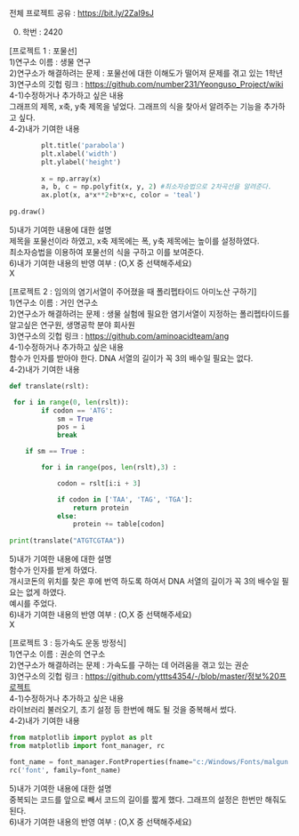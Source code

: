 전체 프로젝트 공유 : https://bit.ly/2ZaI9sJ

0. 학번 : 2420

[프로젝트 1 : 포물선]  
1)연구소 이름 : 생물 연구  
2)연구소가 해결하려는 문제 : 포물선에 대한 이해도가 떨어져 문제를 겪고 있는 1학년  
3)연구소의 깃헙 링크 : https://github.com/number231/Yeonguso_Project/wiki  
4-1)수정하거나 추가하고 싶은 내용  
그래프의 제목, x축, y축 제목을 넣었다. 그래프의 식을 찾아서 알려주는 기능을 추가하고 싶다.  
4-2)내가 기여한 내용  
```python
        plt.title('parabola')
        plt.xlabel('width')
        plt.ylabel('height')
        
        x = np.array(x)
        a, b, c = np.polyfit(x, y, 2) #최소자승법으로 2차곡선을 알려준다.
        ax.plot(x, a*x**2+b*x+c, color = 'teal')
              
pg.draw()
```
5)내가 기여한 내용에 대한 설명  
제목을 포물선이라 하였고, x축 제목에는 폭, y축 제목에는 높이를 설정하였다.  
최소자승법을 이용하여 포물선의 식을 구하고 이를 보여준다.  
6)내가 기여한 내용의 반영 여부 : (O,X 중 선택해주세요)  
X

[프로젝트 2 : 임의의 염기서열이 주어졌을 때 폴리펩타이드 아미노산 구하기]  
1)연구소 이름 : 거인 연구소  
2)연구소가 해결하려는 문제 : 생물 실험에 필요한 염기서열이 지정하는 폴리펩타이드를 알고싶은 연구원, 생명공학 분야 회사원  
3)연구소의 깃헙 링크 : https://github.com/aminoacidteam/ang  
4-1)수정하거나 추가하고 싶은 내용  
함수가 인자를 받아야 한다. DNA 서열의 길이가 꼭 3의 배수일 필요는 없다.  
4-2)내가 기여한 내용  
```python
def translate(rslt):

 for i in range(0, len(rslt)):
        if codon == 'ATG':
            sm = True
            pos = i
            break

    if sm == True :

        for i in range(pos, len(rslt),3) :

            codon = rslt[i:i + 3]

            if codon in ['TAA', 'TAG', 'TGA']:
                return protein
            else: 
                protein += table[codon] 
             
print(translate("ATGTCGTAA"))
```

5)내가 기여한 내용에 대한 설명  
함수가 인자를 받게 하였다.  
개시코돈의 위치를 찾은 후에 번역 하도록 하여서 DNA 서열의 길이가 꼭 3의 배수일 필요는 없게 하였다.  
예시를 주었다.  
6)내가 기여한 내용의 반영 여부 : (O,X 중 선택해주세요)  
X  

[프로젝트 3 : 등가속도 운동 방정식]  
1)연구소 이름 : 권순의 연구소  
2)연구소가 해결하려는 문제 : 가속도를 구하는 데 어려움을 겪고 있는 권순  
3)연구소의 깃헙 링크 : https://github.com/yttts4354/-/blob/master/정보%20프로젝트  
4-1)수정하거나 추가하고 싶은 내용  
라이브러리 불러오기, 초기 설정 등 한번에 해도 될 것을 중복해서 썼다.  
4-2)내가 기여한 내용  
```python
from matplotlib import pyplot as plt 
from matplotlib import font_manager, rc 

font_name = font_manager.FontProperties(fname="c:/Windows/Fonts/malgun.ttf").get_name() 
rc('font', family=font_name)
```  
5)내가 기여한 내용에 대한 설명  
중복되는 코드를 앞으로 빼서 코드의 길이를 짧게 했다. 그래프의 설정은 한번만 해줘도 된다.  
6)내가 기여한 내용의 반영 여부 : (O,X 중 선택해주세요)  

